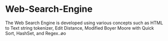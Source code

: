 # Web-Search-Engine
The Web Search Engine is developed using various concepts such as HTML to Text string tokenizer, Edit Distance, Modified Boyer Moore with Quick Sort, HashSet, and Regex..øo
